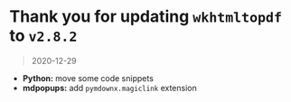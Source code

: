# Thank you for updating `wkhtmltopdf` to `v2.8.2`

> 2020-12-29

* **Python:** move some code snippets
* **mdpopups:** add `pymdownx.magiclink` extension
